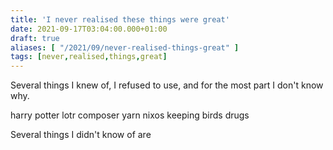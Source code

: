 ```yaml
---
title: 'I never realised these things were great'
date: 2021-09-17T03:04:00.000+01:00
draft: true
aliases: [ "/2021/09/never-realised-things-great" ]
tags: [never,realised,things,great]
---
```


Several things I knew of, I refused to use, and for the most part I don't know why.


harry potter
lotr
composer
yarn
nixos
keeping birds
drugs

Several things I didn't know of are